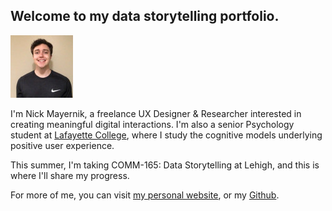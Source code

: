 ## Welcome to my data storytelling portfolio.

![photo of Nick](https://github.com/nmayernik/data-storytelling-portfolio/blob/bf6ab7de37bc44c35c3f7b51554acc152ac8e8e8/f1.jpg "Me")

I'm Nick Mayernik, a freelance UX Designer & Researcher interested in creating meaningful digital interactions. I'm also a senior Psychology student at [Lafayette College](http://lafayette.edu), where I study the cognitive models underlying positive user experience.

This summer, I'm taking COMM-165: Data Storytelling at Lehigh, and this is where I'll share my progress.

For more of me, you can visit [my personal website](https://nickmayernik.com), or my [Github](https://github.com/nmayernik).

